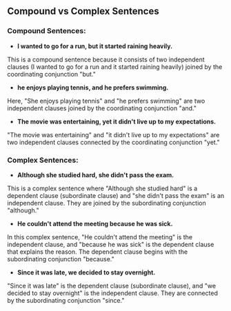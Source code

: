 ## Compound vs Complex Sentences

### Compound Sentences:

* **I wanted to go for a run, but it started raining heavily.**

This is a compound sentence because it consists of two independent clauses (I wanted to go for a run and it started raining heavily) joined by the coordinating conjunction "but."

* **he enjoys playing tennis, and he prefers swimming.**

Here, "She enjoys playing tennis" and "he prefers swimming" are two independent clauses joined by the coordinating conjunction "and."

* **The movie was entertaining, yet it didn't live up to my expectations.**

"The movie was entertaining" and "it didn't live up to my expectations" are two independent clauses connected by the coordinating conjunction "yet."


### Complex Sentences:

* **Although she studied hard, she didn't pass the exam.**

This is a complex sentence where "Although she studied hard" is a dependent clause (subordinate clause) and "she didn't pass the exam" is an independent clause. 
They are joined by the subordinating conjunction "although."

* **He couldn't attend the meeting because he was sick.**

In this complex sentence, "He couldn't attend the meeting" is the independent clause, and "because he was sick" is the dependent clause that explains the reason. The dependent clause begins with the subordinating conjunction "because."

* **Since it was late, we decided to stay overnight.**

"Since it was late" is the dependent clause (subordinate clause), and "we decided to stay overnight" is the independent clause. They are connected by the subordinating conjunction "since."

